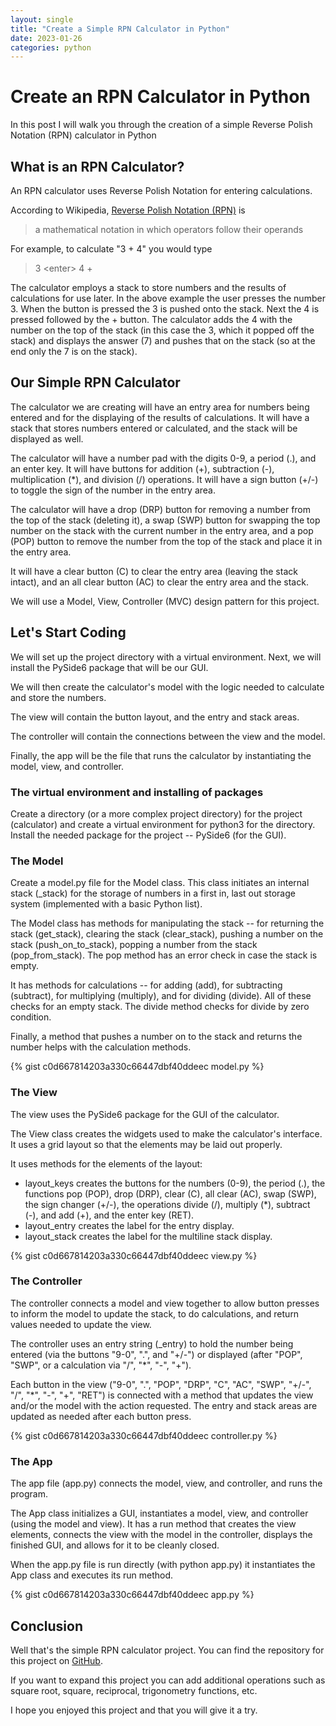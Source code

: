 ```yaml
---
layout: single
title: "Create a Simple RPN Calculator in Python"
date: 2023-01-26 
categories: python
---
```


# Create an RPN Calculator in Python

In this post I will walk you through the creation of a simple Reverse Polish Notation (RPN) calculator in Python

## What is an RPN Calculator?

An RPN calculator uses Reverse Polish Notation for entering calculations.

According to Wikipedia, <a href="https://en.wikipedia.org/wiki/Reverse_Polish_notation">Reverse Polish Notation (RPN)</a> is

<blockquote>
a mathematical notation in which
operators follow their operands
</blockquote>

For example, to calculate "3 + 4" you would type

<blockquote>
3 &lt;enter&gt; 4 +
</blockquote>

The calculator employs a stack to store numbers and the results of calculations for use later. In the above example the user presses the number 3. When the <enter> button is pressed the 3 is pushed onto the stack. Next the 4 is pressed followed by the + button. The calculator adds the 4 with the number on the top of the stack (in this case the 3, which it popped off the stack) and displays the answer (7) and pushes that on the stack (so at the end only the 7 is on the stack).

## Our Simple RPN Calculator

The calculator we are creating will have an entry area for numbers being entered and for the displaying of the results of calculations. It will have a stack that stores numbers entered or calculated, and the stack will be displayed as well.

The calculator will have a number pad with the digits 0-9, a period (.), and an enter key. It will have buttons for addition (+), subtraction (-), multiplication (*), and division (/) operations. It will have a sign button (+/-) to toggle the sign of the number in the entry area.

The calculator will have a drop (DRP) button for removing a number from the top of the stack (deleting it), a swap (SWP) button for swapping the top number on the stack with the current number in the entry area, and a pop (POP) button to remove the number from the top of the stack and place it in the entry area.

It will have a clear button (C) to clear the entry area (leaving the stack intact), and an all clear button (AC) to clear the entry area and the stack.

We will use a Model, View, Controller (MVC) design pattern for this project.

## Let's Start Coding

We will set up the project directory with a virtual environment. Next, we will install the PySide6 package that will be our GUI.

We will then create the calculator's model with the logic needed to calculate and store the numbers.

The view will contain the button layout, and the entry and stack areas.

The controller will contain the connections between the view and the model.

Finally, the app will be the file that runs the calculator by instantiating the model, view, and controller.

### The virtual environment and installing of packages

Create a directory (or a more complex project directory) for the project (calculator) and create a virtual environment for python3 for the directory. Install the needed package for the project -- PySide6 (for the GUI).

### The Model

Create a model.py file for the Model class. This class initiates an internal stack (_stack) for the storage of numbers in a first in, last out storage system (implemented with a basic Python list).

The Model class has methods for manipulating the stack -- for returning the stack (get_stack), clearing the stack (clear_stack), pushing a number on the stack (push_on_to_stack), popping a number from the stack (pop_from_stack). The pop method has an error check in case the stack is empty.

It has methods for calculations -- for adding (add), for subtracting (subtract), for multiplying (multiply), and for dividing (divide). All of these checks for an empty stack. The divide method checks for divide by zero condition.

Finally, a method that pushes a number on to the stack and returns the number helps with the calculation methods.

{% gist c0d667814203a330c66447dbf40ddeec model.py %}

### The View

The view uses the PySide6 package for the GUI of the calculator.

The View class creates the widgets used to make the calculator's interface. It uses a grid layout so that the elements may be laid out properly.

It uses methods for the elements of the layout:
- layout_keys creates the buttons for the numbers (0-9), the period (.), the functions pop (POP), drop (DRP), clear (C), all clear (AC), swap (SWP), the sign changer (+/-), the operations divide (/), multiply (*), subtract (-), and add (+), and the enter key (RET).
- layout_entry creates the label for the entry display.
- layout_stack creates the label for the multiline stack display.

{% gist c0d667814203a330c66447dbf40ddeec view.py %}

### The Controller

The controller connects a model and view together to allow button presses to inform the model to update the stack, to do calculations, and return values needed to update the view.

The controller uses an entry string (_entry) to hold the number being entered (via the buttons "9-0", ".", and "+/-") or displayed (after "POP", "SWP", or a calculation via "/", "*", "-", "+").

Each button in the view ("9-0", ".", "POP", "DRP", "C", "AC", "SWP", "+/-", "/", "*", "-", "+", "RET") is connected with a method that updates the view and/or the model with the action requested. The entry and stack areas are updated as needed after each button press.

{% gist c0d667814203a330c66447dbf40ddeec controller.py %}

### The App

The app file (app.py) connects the model, view, and controller, and runs the program.

The App class initializes a GUI, instantiates a model, view, and controller (using the model and view). It has a run method that creates the view elements, connects the view with the model in the controller, displays the finished GUI, and allows for it to be cleanly closed.

When the app.py file is run directly (with python app.py) it instantiates the App class and executes its run method.

{% gist c0d667814203a330c66447dbf40ddeec app.py %}

## Conclusion

Well that's the simple RPN calculator project. You can find the repository for this project on <a href="https://github.com/stevebrauner/calculator">GitHub</a>.

If you want to expand this project you can add additional operations such as square root, square, reciprocal, trigonometry functions, etc.

I hope you enjoyed this project and that you will give it a try.
